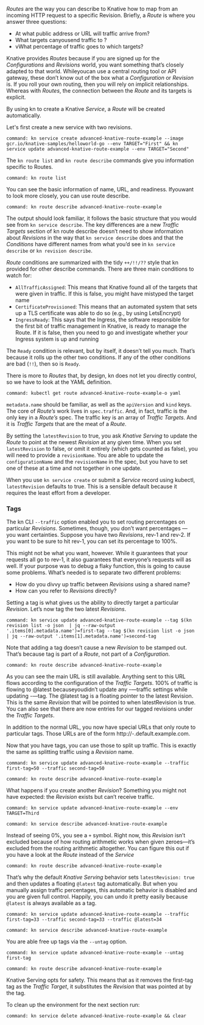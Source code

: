 *Routes* are the way you can describe to Knative how to map from an incoming HTTP request to a specific Revision.
Briefly, a *Route* is where you answer three questions:
- At what public address or URL will traffic arrive from?
- What targets canyousend traffic to ?
- vWhat percentage of traffic goes to which targets?

Knative provides *Routes* because if you are signed up for the *Configurations* and *Revisions* world, you want something that’s closely adapted to that world. Whileyoucan use a central routing tool or API gateway, these don’t know out of the box what a *Configuration* or *Revision* is. If you roll your own routing, then you will rely on implicit relationships. Whereas with *Routes*, the connection between the *Route* and its targets is explicit.

By using kn to create a Knative *Service*, a *Route* will be created automatically. 

Let's first create a new service with two revisions.
```terminal:execute
command: kn service create advanced-knative-route-example --image gcr.io/knative-samples/helloworld-go --env TARGET="First" && kn service update advanced-knative-route-example --env TARGET="Second"
```

The `kn route list` and `kn route describe` commands give you information specific to Routes.
```terminal:execute
command: kn route list
```
You can see the basic information of name, URL, and readiness. Ifyouwant to look more closely, you can use route describe.
```terminal:execute
command: kn route describe advanced-knative-route-example
```
The output should look familiar, it follows the basic structure that you would see from `kn service describe`. 
The key differences are a new *Traffic Targets* section of kn route describe doesn’t need to show information about *Revisions* in the way that `kn service describe` does and that the *Conditions* have different names from what you’d see in `kn service describe` or `kn revision describe`.

*Route* conditions are summarized with the tidy `++/!!/??` style that kn provided for other describe commands. There are three main conditions to watch for:

- `AllTrafficAssigned`: This means that Knative found all of the targets that were given in traffic. If this is false, you might have mistyped the target name
- `CertificateProvisioned`: This means that an automated system that sets up a TLS certificate was able to do so (e.g., by using LetsEncrypt)
- `IngressReady`: This says that the Ingress, the software responsible for the first bit of traffic management in Knative, is ready to manage the Route. If it is false, then you need to go and investigate whether your Ingress system is up and running

The `Ready` condition is relevant, but by itself, it doesn’t tell you much. That’s because it rolls up the other two conditions. If any of the other conditions are bad (`!!`), then so is `Ready`.

There is more to *Routes* that, by design, kn does not let you directly control, so we have to look at the YAML definition.
```terminal:execute
command: kubectl get route advanced-knative-route-example-o yaml
```
`metadata.name` should be familiar, as well as the `apiVersion` and `kind` keys. The core of *Route’s* work lives in `spec.traffic`. And, in fact, traffic is the only key in a *Route’s* spec.
The traffic key is an array of *Traffic Targets*. And it is *Traffic Targets* that are the meat of a *Route*. 

By setting the `latestRevision` to true, you ask *Knative Serving* to update the *Route* to point at the newest *Revision* at any given time. 
When you set `latestRevision` to false, or omit it entirely (which gets counted as false), you will need to provide a `revisionName`. 
You are able to update the `configurationName` and the `revisionName` in the spec, but you have to set one of these at a time and not together in one update.

When you use `kn service create` or submit a *Service* record using kubectl, `latestRevision` defaults to true. This is a sensible default because it requires the least effort from a developer.

### Tags
The kn CLI `--traffic` option enabled you to set routing percentages on particular *Revisions*. Sometimes, though, you don’t want percentages — you want certainties. Suppose you have two *Revisions*, rev-1 and rev-2. If you want to be sure to hit rev-1, you can set its percentage to 100%.

This might not be what you want, however. While it guarantees that your requests all go to rev-1, it also guarantees that everyone’s requests will as well. If your purpose was to debug a flaky function, this is going to cause some problems. What’s needed is to separate two different problems:
- How do you divvy up traffic between *Revisions* using a shared name?
- How can you refer to *Revisions* directly?

Setting a tag is what gives us the ability to directly target a particular *Revision*. Let’s now tag the two latest *Revisions*. 
```terminal:execute
command: kn service update advanced-knative-route-example --tag $(kn revision list -o json  | jq --raw-output '.items[0].metadata.name')=first-tag --tag $(kn revision list -o json  | jq --raw-output '.items[1].metadata.name')=second-tag
```
Note that adding a tag doesn’t cause a new *Revision* to be stamped out. That’s because tag is part of a *Route*, not part of a *Configuration*. 
```terminal:execute
command: kn route describe advanced-knative-route-example
```
As you can see the main URL is still available. Anything sent to this URL flows according to the configuration of the *Traffic Targets*.
100% of traffic is flowing to @latest becauseyoudidn’t update any -—traffic settings while updating -—tag. The @latest tag is a floating pointer to the latest Revision. This is the same *Revision* that will be pointed to when latestRevision is true.
You can also see that there are now entries for our tagged revisions under the *Traffic Targets*.

In addition to the normal URL, you now have special URLs that only route to particular tags.
Those URLs are of the form http://<tag>-<servicename>.default.example.com.

Now that you have tags, you can use those to split up traffic. This is exactly the same as splitting traffic using a *Revision* name.
```terminal:execute
command: kn service update advanced-knative-route-example --traffic first-tag=50 --traffic second-tag=50
```  
```terminal:execute
command: kn route describe advanced-knative-route-example
```
What happens if you create another *Revision*? Something you might not have expected: the *Revision* exists but can’t receive traffic. 
```terminal:execute
command: kn service update advanced-knative-route-example --env TARGET=Third
``` 
```terminal:execute
command: kn service describe advanced-knative-route-example
```
Instead of seeing 0%, you see a `+` symbol.
Right now, this *Revision* isn’t excluded because of how routing arithmetic works when given zeroes—it’s excluded from the routing arithmetic altogether. 
You can figure this out if you have a look at the *Route* instead of the *Service*
```terminal:execute
command: kn route describe advanced-knative-route-example
```
That’s why the default *Knative Serving* behavior sets `latestRevision: true` and then updates a floating `@latest` tag automatically.
But when you manually assign traffic percentages, this automatic behavior is disabled and you are given full control. 
Happily, you can undo it pretty easily because `@latest` is always available as a tag. 
```terminal:execute
command: kn service update advanced-knative-route-example --traffic first-tag=33 --traffic second-tag=33 --traffic @latest=34
``` 
```terminal:execute
command: kn service describe advanced-knative-route-example
```
You are able free up tags via the `--untag` option.
```terminal:execute
command: kn service update advanced-knative-route-example --untag first-tag
```
```terminal:execute
command: kn route describe advanced-knative-route-example
``` 
Knative Serving opts for safety. This means that as it removes the first-tag tag as the *Traffic Target*, it substitutes the *Revision* that was pointed at by the tag. 

To clean up the environment for the next section run:
```terminal:execute
command: kn service delete advanced-knative-route-example && clear
```